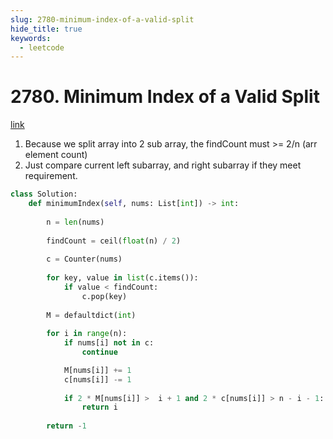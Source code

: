 ```yaml
---
slug: 2780-minimum-index-of-a-valid-split
hide_title: true
keywords:
  - leetcode
---
```


# 2780. Minimum Index of a Valid Split

[link](https://leetcode.com/problems/minimum-index-of-a-valid-split/description/)

1. Because we split array into 2 sub array, the findCount must >= 2/n (arr element count)
2. Just compare current left subarray, and right subarray if they meet requirement.

```python
class Solution:
    def minimumIndex(self, nums: List[int]) -> int:
        
        n = len(nums)
        
        findCount = ceil(float(n) / 2)
        
        c = Counter(nums)
        
        for key, value in list(c.items()):
            if value < findCount:
                c.pop(key)
                
        M = defaultdict(int)
        
        for i in range(n):
            if nums[i] not in c:
                continue

            M[nums[i]] += 1
            c[nums[i]] -= 1
            
            if 2 * M[nums[i]] >  i + 1 and 2 * c[nums[i]] > n - i - 1:
                return i
            
        return -1
```
